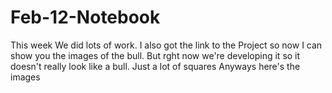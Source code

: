# Feb-12-Notebook
This week We did lots of work. I also got the link to the Project so now I can show you the images of the bull.
But rght now we're developing it so it doesn't really look like a bull. Just a lot of squares
Anyways here's the images
